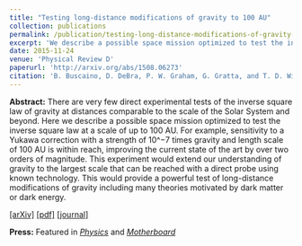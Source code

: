 ```yaml
---
title: "Testing long-distance modifications of gravity to 100 AU"
collection: publications
permalink: /publication/testing-long-distance-modifications-of-gravity-to-100-AU
excerpt: 'We describe a possible space mission optimized to test the inverse square law at a scale of up to 100 AU which would provide a powerful test of long-distance modifications of gravity including many theories motivated by dark matter or dark energy. Featured in [*Physics*](https://physics.aps.org/synopsis-for/10.1103/PhysRevD.92.104048) and [*Motherboard*](https://motherboard.vice.com/en_us/article/gv5bjx/this-space-mission-could-upend-our-basic-notions-of-newtonian-gravity)'
date: 2015-11-24
venue: 'Physical Review D'
paperurl: 'http://arxiv.org/abs/1508.06273'
citation: 'B. Buscaino, D. DeBra, P. W. Graham, G. Gratta, and T. D. Wiser, Phys. Rev. D92, 104048 (2015), arXiv:1508.06273 [gr-qc].'
---
```


**Abstract:** There are very few direct experimental tests of the inverse square law of gravity at distances comparable to the scale of the Solar System and beyond. Here we describe a possible space mission optimized to test the inverse square law at a scale of up to 100 AU. For example, sensitivity to a Yukawa correction with a strength of 10^−7 times gravity and length scale of 100 AU is within reach, improving the current state of the art by over two orders of magnitude. This experiment would extend our understanding of gravity to the largest scale that can be reached with a direct probe using known technology. This would provide a powerful test of long-distance modifications of gravity including many theories motivated by dark matter or dark energy.

[[arXiv]](http://arxiv.org/abs/1508.06273) [[pdf]](http://arxiv.org/abs/1508.06273) [[journal]](http://dx.doi.org/10.1103/PhysRevD.92.104048)

**Press:** Featured in [*Physics*](https://physics.aps.org/synopsis-for/10.1103/PhysRevD.92.104048) and [*Motherboard*](https://motherboard.vice.com/en_us/article/gv5bjx/this-space-mission-could-upend-our-basic-notions-of-newtonian-gravity)